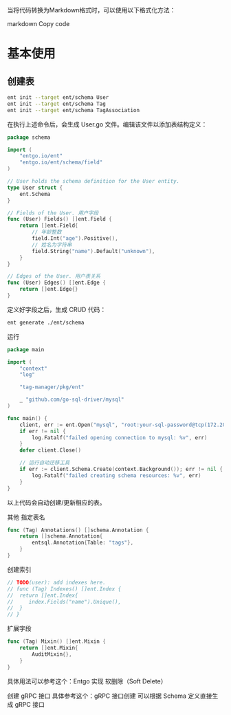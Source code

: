 当将代码转换为Markdown格式时，可以使用以下格式化方法：

markdown
Copy code
# 基本使用

## 创建表

```bash
ent init --target ent/schema User
ent init --target ent/schema Tag
ent init --target ent/schema TagAssociation
```
在执行上述命令后，会生成 User.go 文件。编辑该文件以添加表结构定义：

```go
package schema

import (
    "entgo.io/ent"
    "entgo.io/ent/schema/field"
)

// User holds the schema definition for the User entity.
type User struct {
    ent.Schema
}

// Fields of the User. 用户字段
func (User) Fields() []ent.Field {
    return []ent.Field{
        // 年龄整数
        field.Int("age").Positive(),
        // 姓名为字符串
        field.String("name").Default("unknown"),
    }
}

// Edges of the User. 用户表关系
func (User) Edges() []ent.Edge {
    return []ent.Edge{}
}
```
定义好字段之后，生成 CRUD 代码：

```bash
ent generate ./ent/schema
```
运行
```go
package main

import (
    "context"
    "log"

    "tag-manager/pkg/ent"

    _ "github.com/go-sql-driver/mysql"
)

func main() {
    client, err := ent.Open("mysql", "root:your-sql-password@tcp(172.20.150.246:3306)/test?parseTime=true")
    if err != nil {
        log.Fatalf("failed opening connection to mysql: %v", err)
    }
    defer client.Close()

    // 运行自动迁移工具
    if err := client.Schema.Create(context.Background()); err != nil {
        log.Fatalf("failed creating schema resources: %v", err)
    }
}
```
以上代码会自动创建/更新相应的表。

其他
指定表名
```go
func (Tag) Annotations() []schema.Annotation {
    return []schema.Annotation{
        entsql.Annotation{Table: "tags"},
    }
}
```
创建索引
```go
// TODO(user): add indexes here.
// func (Tag) Indexes() []ent.Index {
//  return []ent.Index{
//     index.Fields("name").Unique(),
//  }
// }
```
扩展字段
```go
func (Tag) Mixin() []ent.Mixin {
    return []ent.Mixin{
        AuditMixin{},
    }
}
```
具体用法可以参考这个：Entgo 实现 软删除（Soft Delete）

创建 gRPC 接口
具体参考这个：gRPC 接口创建
可以根据 Schema 定义直接生成 gRPC 接口






